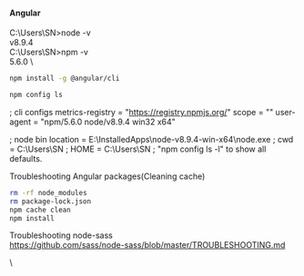 
#### Angular

C:\Users\SN>node -v \
v8.9.4
\
C:\Users\SN>npm -v \
5.6.0 
\

```sh
npm install -g @angular/cli
```

```sh
npm config ls
```
; cli configs
metrics-registry = "https://registry.npmjs.org/"
scope = ""
user-agent = "npm/5.6.0 node/v8.9.4 win32 x64"

; node bin location = E:\InstalledApps\node-v8.9.4-win-x64\node.exe
; cwd = C:\Users\SN
; HOME = C:\Users\SN
; "npm config ls -l" to show all defaults.


Troubleshooting Angular packages(Cleaning cache)
```sh
rm -rf node_modules
rm package-lock.json
npm cache clean
npm install
```

Troubleshooting node-sass \
https://github.com/sass/node-sass/blob/master/TROUBLESHOOTING.md

\

